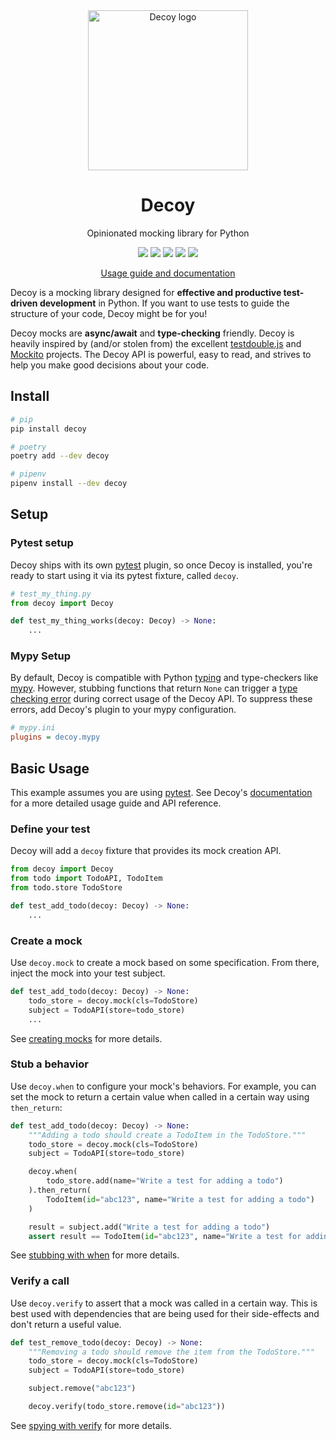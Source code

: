 <div align="center">
    <img alt="Decoy logo" src="https://mike.cousins.io/decoy/img/decoy.png" width="256px">
    <h1 class="decoy-title">Decoy</h1>
    <p>Opinionated mocking library for Python</p>
    <p>
        <a title="CI Status" href="https://github.com/mcous/decoy/actions">
        <img src="https://img.shields.io/github/workflow/status/mcous/decoy/Continuous%20integration/main?style=flat-square"></a>
        <a title="Code Coverage" href="https://app.codecov.io/gh/mcous/decoy/"><img src="https://img.shields.io/codecov/c/github/mcous/decoy?style=flat-square"></a>
        <a title="License" href="https://github.com/mcous/decoy/blob/main/LICENSE"><img src="https://img.shields.io/github/license/mcous/decoy?style=flat-square"></a>
        <a title="PyPI Version"href="https://pypi.org/project/decoy/"><img src="https://img.shields.io/pypi/v/decoy?style=flat-square"></a>
        <a title="Supported Python Versions" href="https://pypi.org/project/decoy/"><img src="https://img.shields.io/pypi/pyversions/decoy?style=flat-square"></a>
    </p>
    <p>
        <a href="https://mike.cousins.io/decoy/">Usage guide and documentation</a>
    </p>
</div>

Decoy is a mocking library designed for **effective and productive test-driven development** in Python. If you want to use tests to guide the structure of your code, Decoy might be for you!

Decoy mocks are **async/await** and **type-checking** friendly. Decoy is heavily inspired by (and/or stolen from) the excellent [testdouble.js][] and [Mockito][] projects. The Decoy API is powerful, easy to read, and strives to help you make good decisions about your code.

## Install

```bash
# pip
pip install decoy

# poetry
poetry add --dev decoy

# pipenv
pipenv install --dev decoy
```

## Setup

### Pytest setup

Decoy ships with its own [pytest][] plugin, so once Decoy is installed, you're ready to start using it via its pytest fixture, called `decoy`.

```python
# test_my_thing.py
from decoy import Decoy

def test_my_thing_works(decoy: Decoy) -> None:
    ...
```

### Mypy Setup

By default, Decoy is compatible with Python [typing][] and type-checkers like [mypy][]. However, stubbing functions that return `None` can trigger a [type checking error](https://mypy.readthedocs.io/en/stable/error_code_list.html#check-that-called-function-returns-a-value-func-returns-value) during correct usage of the Decoy API. To suppress these errors, add Decoy's plugin to your mypy configuration.

```ini
# mypy.ini
plugins = decoy.mypy
```

## Basic Usage

This example assumes you are using [pytest][]. See Decoy's [documentation][] for a more detailed usage guide and API reference.

### Define your test

Decoy will add a `decoy` fixture that provides its mock creation API.

```python
from decoy import Decoy
from todo import TodoAPI, TodoItem
from todo.store TodoStore

def test_add_todo(decoy: Decoy) -> None:
    ...
```

### Create a mock

Use `decoy.mock` to create a mock based on some specification. From there, inject the mock into your test subject.

```python
def test_add_todo(decoy: Decoy) -> None:
    todo_store = decoy.mock(cls=TodoStore)
    subject = TodoAPI(store=todo_store)
    ...
```

See [creating mocks][] for more details.

### Stub a behavior

Use `decoy.when` to configure your mock's behaviors. For example, you can set the mock to return a certain value when called in a certain way using `then_return`:

```python
def test_add_todo(decoy: Decoy) -> None:
    """Adding a todo should create a TodoItem in the TodoStore."""
    todo_store = decoy.mock(cls=TodoStore)
    subject = TodoAPI(store=todo_store)

    decoy.when(
        todo_store.add(name="Write a test for adding a todo")
    ).then_return(
        TodoItem(id="abc123", name="Write a test for adding a todo")
    )

    result = subject.add("Write a test for adding a todo")
    assert result == TodoItem(id="abc123", name="Write a test for adding a todo")
```

See [stubbing with when][] for more details.

### Verify a call

Use `decoy.verify` to assert that a mock was called in a certain way. This is best used with dependencies that are being used for their side-effects and don't return a useful value.

```python
def test_remove_todo(decoy: Decoy) -> None:
    """Removing a todo should remove the item from the TodoStore."""
    todo_store = decoy.mock(cls=TodoStore)
    subject = TodoAPI(store=todo_store)

    subject.remove("abc123")

    decoy.verify(todo_store.remove(id="abc123"))
```

See [spying with verify][] for more details.

[testdouble.js]: https://github.com/testdouble/testdouble.js
[mockito]: https://site.mockito.org/
[pytest]: https://docs.pytest.org/
[typing]: https://docs.python.org/3/library/typing.html
[mypy]: https://mypy.readthedocs.io/
[documentation]: https://mike.cousins.io/decoy/
[creating mocks]: https://mike.cousins.io/decoy/usage/create/
[stubbing with when]: https://mike.cousins.io/decoy/usage/when/
[spying with verify]: https://mike.cousins.io/decoy/usage/verify/
